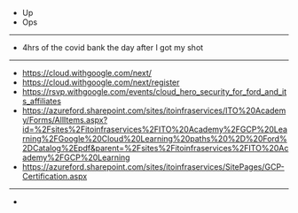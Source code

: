 - Up
- Ops
- ---
- 4hrs of the covid bank the day after I got my shot
- ---
- https://cloud.withgoogle.com/next/
- https://cloud.withgoogle.com/next/register
- https://rsvp.withgoogle.com/events/cloud_hero_security_for_ford_and_its_affiliates
- https://azureford.sharepoint.com/sites/itoinfraservices/ITO%20Academy/Forms/AllItems.aspx?id=%2Fsites%2Fitoinfraservices%2FITO%20Academy%2FGCP%20Learning%2FGoogle%20Cloud%20Learning%20paths%20%2D%20Ford%2DCatalog%2Epdf&parent=%2Fsites%2Fitoinfraservices%2FITO%20Academy%2FGCP%20Learning
- https://azureford.sharepoint.com/sites/itoinfraservices/SitePages/GCP-Certification.aspx
- ---
-